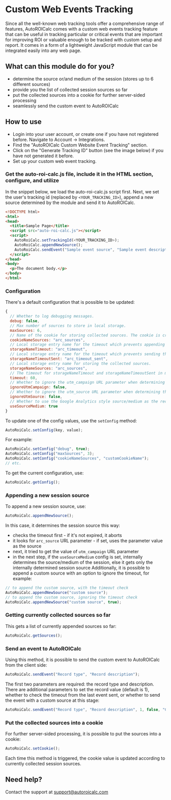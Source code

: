 # Custom Web Events Tracking
Since all the well-known web tracking tools offer a comprehensive range of features, AutoROICalc comes with a custom web events tracking feature that can be useful in tracking particular or critical events that are important for improving ROI or valuable enough to be tracked with custom setup and report.
It comes in a form of a lightweight JavaScript module that can be integrated easily into any web page.
## What can this module do for you?
- determine the source or/and medium of the session (stores up to 6 different sources)
- provide you the list of collected session sources so far
- put the collected sources into a cookie for further server-sided processing
- seamlessly send the custom event to AutoROICalc
## How to use
- Login into your user account, or create one if you have not registered before. Navigate to Account -> Integrations.
- Find the "AutoROICalc Custom Website Event Tracking" section.
- Click on the "Generate Tracking ID" button (see the image below) if you have not generated it before.
- Set up your custom web event tracking.
### Get the auto-roi-calc.js file, include it in the HTML <head> section, configure, and utilize
In the snippet below, we load the auto-roi-calc.js script first. Next, we set the user's tracking id (replaced by `<YOUR_TRACKING_ID>`), append a new source determined by the module and send it to AutoROICalc.
```html
<!DOCTYPE html>
<html>
<head>
  <title>Sample Page</title>
  <script src="auto-roi-calc.js"></script>
  <script>
    AutoRoiCalc.setTrackingId(<YOUR_TRACKING_ID>);
    AutoRoiCalc.appendNewSource();
    AutoRoiCalc.sendEvent("Sample event source", "Sample event description");
  </script>
</head>
<body>
  <p>The document body.</p>
</body>
</html>
```
### Configuration
There's a default configuration that is possible to be updated:
```javascript
{
  // Whether to log debugging messages.
  debug: false,
  // Max number of sources to store in local storage.
  maxSources: 6,
  // Name of the cookie for storing collected sources. The cookie is created once triggered, not used by default.
  cookieNameSources: "arc_sources",
  // Local storage entry name for the timeout which prevents appending a new source.
  storageNameTimeout: "arc_timeout",
  // Local storage entry name for the timeout which prevents sending the event to AutoROICalc.
  storageNameTimeoutSent: "arc_timeout_sent",
  // Local storage entry name for storing the collected sources.
  storageNameSources: "arc_sources",
  // The timeout for storageNameTimeout and storageNameTimeoutSent in minutes.
  timeout: 60,
  // Whether to ignore the utm_campaign URL parameter when determining the session source.
  ignoreUtmCampaign: false,
  // Whether to ignore the utm_source URL parameter when determining the session source.
  ignoreUtmSource: false,
  // Whether to use the Google Analytics style source/medium as the record source for AutoROICalc.
  useSourceMedium: true
}
```
To update one of the config values, use the `setConfig` method:
```javascript
AutoRoiCalc.setConfig(key, value);
```
For example:
```javascript
AutoRoiCalc.setConfig("debug", true);
AutoRoiCalc.setConfig("maxSources", 3);
AutoRoiCalc.setConfig("cookieNameSources", "customCookieName");
// etc.
```
To get the current configuration, use:
```javascript
AutoRoiCalc.getConfig();
```
### Appending a new session source
To append a new session source, use:
```javascript
AutoRoiCalc.appendNewSource();
```
In this case, it determines the session source this way:
- checks the timeout first - if it's not expired, it aborts
- it looks for `arc_source` URL parameter - if set, uses the parameter value as the source
- next, it tried to get the value of `utm_campaign` URL parameter
- in the next step, if the `useSourceMedium` config is set, internally determines the source/medium of the session, else it gets only the internally determined session source
Additionally, it is possible to append a custom source with an option to ignore the timeout, for example:
```javascript
// to append the custom source, with the timeout check
AutoRoiCalc.appendNewSource("custom source");
// to append the custom source, ignoring the timeout check
AutoRoiCalc.appendNewSource("custom source", true);
```
### Getting currently collected sources so far
This gets a list of currently appended sources so far:
```javascript
AutoRoiCalc.getSources();
```
### Send an event to AutoROICalc
Using this method, it is possible to send the custom event to AutoROICalc from the client side:
```javascript
AutoRoiCalc.sendEvent("Record type", "Record description");
```
The first two parameters are required: the record type and description. There are additional parameters to set the record value (default is 1), whether to check the timeout from the last event sent, or whether to send the event with a custom source at this stage:
```javascript
AutoRoiCalc.sendEvent("Record type", "Record description", 1, false, "Custom Source");
```
### Put the collected sources into a cookie
For further server-sided processing, it is possible to put the sources into a cookie:
```javascript
AutoRoiCalc.setCookie();
```
Each time this method is triggered, the cookie value is updated according to currently collected session sources.
## Need help?
Contact the support at support@autoroicalc.com
